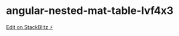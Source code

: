 # angular-nested-mat-table-lvf4x3

[Edit on StackBlitz ⚡️](https://stackblitz.com/edit/angular-nested-mat-table-lvf4x3)